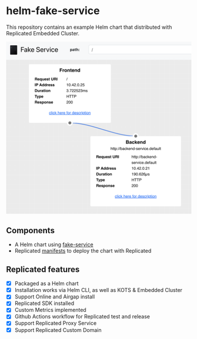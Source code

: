 # helm-fake-service

This repository contains an example Helm chart that distributed with Replicated Embedded Cluster.

![app](img/app.png)

## Components

- A Helm chart using [fake-service](https://github.com/nicholasjackson/fake-service)
- Replicated [manifests](https://docs.replicated.com/reference/custom-resource-about) to deploy the chart with Replicated

## Replicated features

- [x] Packaged as a Helm chart
- [x] Installation works via Helm CLI, as well as KOTS & Embedded Cluster
- [x] Support Online and Airgap install
- [x] Replicated SDK installed
- [x] Custom Metrics implemented
- [x] Github Actions workflow for Replicated test and release
- [x] Support Replicated Proxy Service
- [x] Support Replicated Custom Domain
